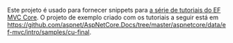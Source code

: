 Este projeto é usado para fornecer snippets para [a série de tutoriais do EF MVC Core](https://docs.microsoft.com/aspnet/core/data/ef-mvc/intro). O projeto de exemplo criado com os tutoriais a seguir está em https://github.com/aspnet/AspNetCore.Docs/tree/master/aspnetcore/data/ef-mvc/intro/samples/cu-final.
